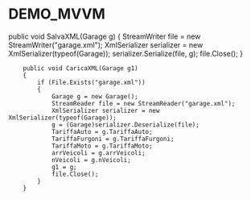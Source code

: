 # DEMO_MVVM




public void SalvaXML(Garage g)
        {
            StreamWriter file = new StreamWriter("garage.xml");
            XmlSerializer serializer = new XmlSerializer(typeof(Garage));
            serializer.Serialize(file, g);
            file.Close();
        }

        public void CaricaXML(Garage g1)
        {
            if (File.Exists("garage.xml"))
            {
                Garage g = new Garage();
                StreamReader file = new StreamReader("garage.xml");
                XmlSerializer serializer = new XmlSerializer(typeof(Garage));
                g = (Garage)serializer.Deserialize(file);
                TariffaAuto = g.TariffaAuto;
                TariffaFurgoni = g.TariffaFurgoni;
                TariffaMoto = g.TariffaMoto;
                arrVeicoli = g.arrVeicoli;
                nVeicoli = g.nVeicoli;
                g1 = g;
                file.Close();
            }
        }

